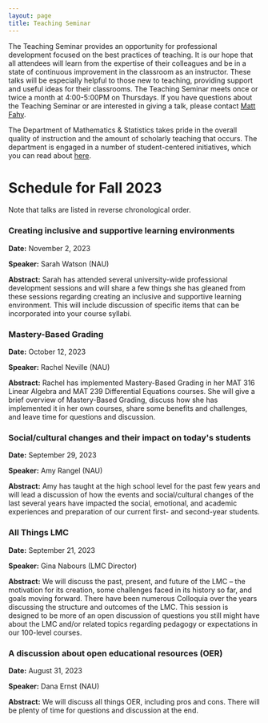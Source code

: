 ```yaml
---
layout: page
title: Teaching Seminar
---
```


The Teaching Seminar provides an opportunity for professional development focused on the best practices of teaching. It is our hope that all attendees will learn from the expertise of their colleagues and be in a state of continuous improvement in the classroom as an instructor. These talks will be especially helpful to those new to teaching, providing support and useful ideas for their classrooms. The Teaching Seminar meets once or twice a month at 4:00-5:00PM on Thursdays.  If you have questions about the Teaching Seminar or are interested in giving a talk, please contact [Matt Fahy](mailto:Matthew.Fahy@nau.edu).

The Department of Mathematics & Statistics takes pride in the overall quality of instruction and the amount of scholarly teaching that occurs. The department is engaged in a number of student-centered initiatives, which you can read about [here](http://nau.edu/CEFNS/NatSci/Math/Innovative-Teaching/).

# Schedule for Fall 2023 #

Note that talks are listed in reverse chronological order.

### Creating inclusive and supportive learning environments

**Date:** November 2, 2023

**Speaker:** Sarah Watson (NAU)

**Abstract:** Sarah has attended several university-wide professional development sessions and will share a few things she has gleaned from these sessions regarding creating an inclusive and supportive learning environment.  This will include discussion of specific items that can be incorporated into your course syllabi.

### Mastery-Based Grading

**Date:** October 12, 2023

**Speaker:** Rachel Neville (NAU)

**Abstract:** Rachel has implemented Mastery-Based Grading in her MAT 316 Linear Algebra and MAT 239 Differential Equations courses.  She will give a brief overview of Mastery-Based Grading, discuss how she has implemented it in her own courses, share some benefits and challenges, and leave time for questions and discussion.

### Social/cultural changes and their impact on today's students

**Date:** September 29, 2023

**Speaker:** Amy Rangel (NAU)

**Abstract:** Amy has taught at the high school level for the past few years and will lead a discussion of how the events and social/cultural changes of the last several years have impacted the social, emotional, and academic experiences and preparation of our current first- and second-year students. 

### All Things LMC

**Date:** September 21, 2023

**Speaker:** Gina Nabours (LMC Director)

**Abstract:** We will discuss the past, present, and future of the LMC – the motivation for its creation, some challenges faced in its history so far, and goals moving forward. There have been numerous Colloquia over the years discussing the structure and outcomes of the LMC.  This session is designed to be more of an open discussion of questions you still might have about the LMC and/or related topics regarding pedagogy or expectations in our 100-level courses.

### A discussion about open educational resources (OER)

**Date:** August 31, 2023

**Speaker:** Dana Ernst (NAU)

**Abstract:** We will discuss all things OER, including pros and cons. There will be plenty of time for questions and discussion at the end.